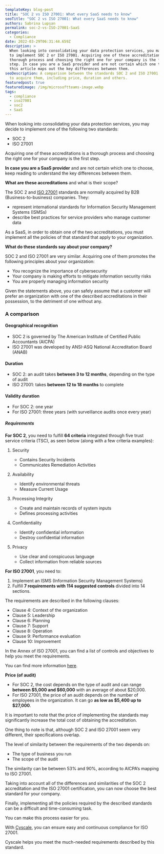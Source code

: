 ```yaml
---
templateKey: blog-post
title: "SOC 2 vs ISO 27001: What every SaaS needs to know"
seoTitle: "SOC 2 vs ISO 27001: What every SaaS needs to know"
authors: Sabrina Lupșan
permalink: soc-2-vs-ISO-27001-SaaS
categories:
  - Compliance
date: 2022-03-29T06:31:44.659Z
description: >
  When looking into consolidating your data protection services, you may decide
  to implement SOC 2 or ISO 27001. Acquiring one of these accreditations is a
  thorough process and choosing the right one for your company is the first
  step. In case you are a SaaS provider and are not certain which one to choose,
  this article maps out the key differences between them.
seoDescription: A comparison between the standards SOC 2 and ISO 27001 and how
  to acquire them, including price, duration and others.
featuredpost: true
featuredimage: /img/microsoftteams-image.webp
tags:
  - compliance
  - iso27001
  - soc2
  - SaaS
---
```

When looking into consolidating your data protection services, you may decide to implement one of the following two standards:

* SOC 2
* ISO 27001

Acquiring one of these accreditations is a thorough process and choosing the right one for your company is the first step.

**In case you are a SaaS provider** and are not certain which one to choose, keep reading to understand the key differences between them.

**What are these accreditations** and what is their scope?

The SOC 2 and [ISO 27001](https://cyscale.com/use-cases/iso-27001-compliance/) standards are normally acquired by B2B (Business-to-business) companies.
They:

* represent international standards for Information Security Management Systems (ISMSs)
* describe best practices for service providers who manage customer data

As a SaaS, in order to obtain one of the two accreditations, you must implement all the policies of that standard that apply to your organization.

**What do these standards say about your company?**

SOC 2 and ISO 27001 are very similar.
Acquiring one of them promotes the following principles about your organization:

* You recognize the importance of cybersecurity
* Your company is making efforts to mitigate information security risks
* You are properly managing information security

Given the statements above, you can safely assume that a customer will prefer an organization with one of the described accreditations in their possession, to the detriment of one without any.

### A comparison

#### Geographical recognition

* SOC 2 is governed by The American Institute of Certified Public Accountants (AICPA)
* ISO 27001 was developed by ANSI-ASQ National Accreditation Board (ANAB)

#### Duration

* SOC 2: an audit takes **between 3 to 12 months**, depending on the type of audit
* ISO 27001: takes **between 12 to 18 months** to complete

#### Validity duration

* For SOC 2: one year
* For ISO 27001: three years (with surveillance audits once every year)

##### Requirements

**For SOC 2**, you need to fulfill **64 criteria** integrated through five trust service criteria (TSC), as seen below (along with a few criteria examples):

1. Security

   * Contains Security Incidents
   * Communicates Remediation Activities
2. Availability

   * Identify environmental threats
   * Measure Current Usage
3. Processing Integrity

   * Create and maintain records of system inputs
   * Defines processing activities
4. Confidentiality

   * Identify confidential information
   * Destroy confidential information
5. Privacy

   * Use clear and conspicuous language
   * Collect information from reliable sources

**For ISO 27001**, you need to:

1. Implement an ISMS (Information Security Management Systems)
2. Fulfill **7 requirements with 114 suggested controls** divided into 14 sections.

The requirements are described in the following clauses:

* Clause 4: Context of the organization
* Clause 5: Leadership
* Clause 6: Planning
* Clause 7: Support
* Clause 8: Operation
* Clause 9: Performance evaluation
* Clause 10: Improvement

In the Annex of ISO 27001, you can find a list of controls and objectives to help you meet the requirements.

You can find more information [here](https://cyscale.com/blog/ISO-27001-certification-standard-policies-procedures/).

**Price (of audit)**

* For SOC 2, the cost depends on the type of audit and can range **between $5,000 and $60,000** with an average of about $20,000.
* For ISO 27001, the price of an audit depends on the number of employees in the organization. It can go **as low as $5,400 up to $27,000**.

It is important to note that the price of implementing the standards may significantly increase the total cost of obtaining the accreditation.

One thing to note is that, although SOC 2 and ISO 27001 seem very different, their specifications overlap.

The level of similarity between the requirements of the two depends on:

* The type of business you run
* The scope of the audit

The similarity can be between 53% and 90%, according to AICPA’s mapping to ISO 27001.

Taking into account all of the differences and similarities of the SOC 2 accreditation and the ISO 27001 certification, you can now choose the best standard for your company.

Finally, implementing all the policies required by the described standards can be a difficult and time-consuming task.

You can make this process easier for you.

With [Cyscale](https://cyscale.com/), you can ensure easy and continuous compliance for ISO 27001.

Cyscale helps you meet the much-needed requirements described by this standard.
